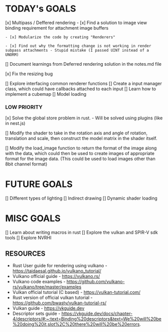 
# TODAY's GOALS
[x] Multipass / Deffered rendering
    - [x] Find a solution to image view binding requirement for attachment image buffers

    - [x] Modularize the code by creating "Renderers"       

    - [x] Find out why the formatting change is not working in render subpass attachments - Stupid mistake (I passed UINT instead of a UNORM)

[] Document learnings from Deferred rendering solution in the notes.md file

[x] Fix the resizing bug

[] Explore interfacing common renderer functions
[] Create a input manager class, which could have callbacks attached to each input
[] Learn how to implement a cubemap
[] Model loading






### LOW PRIORITY
[x] Solve the global store problem in rust. - Will be solved using plugins (like in nest.js)

[] Modify the shader to take in the rotation axis and angle of rotation, translation and scale, then construct the model matrix in the shader itself.

[] Modify the load_image function to return the format of the image along with the data, which could then be used to create images of appropriate format for the image data. (This could be used to load images other than 8bit channel format)


# FUTURE GOALS
[] Different types of lighting
[] Indirect drawing
[] Dynamic shader loading



# MISC GOALS
[] Learn about writing macros in rust
[] Explore the vulkan and SPIR-V sdk tools
[] Explore NVRHI


## RESOURCES
- Rust User guide for rendering using vulkano - https://taidaesal.github.io/vulkano_tutorial/
- Vulkano official guide - https://vulkano.rs/
- Vulkano code examples - https://github.com/vulkano-rs/vulkano/tree/master/examples 
- Vulkan official tutorial (C based) - https://vulkan-tutorial.com/
- Rust version of official vulkan tutorial - https://github.com/bwasty/vulkan-tutorial-rs/
- Vulkan guide - https://vkguide.dev
- Descriptor sets guide - https://vkguide.dev/docs/chapter-4/descriptors/#:~:text=Binding%20descriptors&text=We%20will%20be%20doing%20it,slot%2C%20there%20will%20be%20errors.
